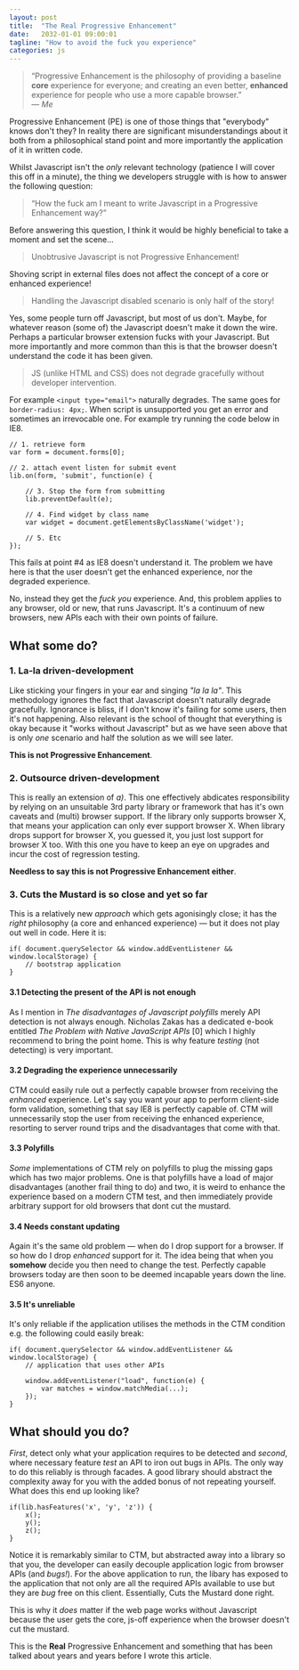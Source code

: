 ```yaml
---
layout: post
title:  "The Real Progressive Enhancement"
date:   2032-01-01 09:00:01
tagline: "How to avoid the fuck you experience"
categories: js
---
```


> &ldquo;Progressive Enhancement is the philosophy of providing a baseline **core** experience for everyone; and creating an even better, **enhanced** experience for people who use a more capable browser.&rdquo;
> <br> &mdash; <cite>Me</cite>

Progressive Enhancement (PE) is one of those things that "everybody" knows don't they? In reality there are significant misunderstandings about it both from a philosophical stand point and more importantly the application of it in written code.

Whilst Javascript isn't the *only* relevant technology (patience I will cover this off in a minute), the thing we developers struggle with is how to answer the following question:

> &ldquo;How the fuck am I meant to write Javascript in a Progressive Enhancement way?&rdquo;

Before answering this question, I think it would be highly beneficial to take a moment and set the scene...

> Unobtrusive Javascript is not Progressive Enhancement!

Shoving script in external files does not affect the concept of a core or enhanced experience!

> Handling the Javascript disabled scenario is only half of the story!

Yes, some people turn off Javascript, but most of us don't. Maybe, for whatever reason (some of) the Javascript doesn't make it down the wire. Perhaps a particular browser extension fucks with your Javascript. But more importantly and more common than this is that the browser doesn't understand the code it has been given.

> JS (unlike HTML and CSS) does not degrade gracefully without developer intervention.

For example `<input type="email">` naturally degrades. The same goes for `border-radius: 4px;`. When script is unsupported you get an error and sometimes an irrevocable one. For example try running the code below in IE8.

	// 1. retrieve form
	var form = document.forms[0];

	// 2. attach event listen for submit event
	lib.on(form, 'submit', function(e) {

		// 3. Stop the form from submitting
		lib.preventDefault(e);

		// 4. Find widget by class name
		var widget = document.getElementsByClassName('widget');

		// 5. Etc
	});

This fails at point #4 as IE8 doesn't understand it. The problem we have here is that the user doesn't get the enhanced experience, nor the degraded experience.

No, instead they get the *fuck you* experience. And, this problem applies to any browser, old or new, that runs Javascript. It's a continuum of new browsers, new APIs each with their own points of failure.

## What some do?

### 1. La-la driven-development

<!-- TODO tree fall in the forest -->

Like sticking your fingers in your ear and singing *"la la la"*. This methodology ignores the fact that Javascript doesn't naturally degrade gracefully. Ignorance is bliss, if I don't know it's failing for some users, then it's not happening. Also relevant is the school of thought that everything is okay because it "works without Javascript" but as we have seen above that is only *one* scenario and half the solution as we will see later.

**This is not Progressive Enhancement**.

### 2. Outsource driven-development

This is really an extension of *a)*. This one effectively abdicates responsibility by relying on an unsuitable 3rd party library or framework that has it's own caveats and (multi) browser support. If the library only supports browser X, that means your application can only ever support browser X. When library drops support for browser X, you guessed it, you just lost support for browser X too. With this one you have to keep an eye on upgrades and incur the cost of regression testing.

**Needless to say this is not Progressive Enhancement either**.

### 3. Cuts the Mustard is so close and yet so far

This is a relatively new *approach* which gets agonisingly close; it has the *right* philosophy (a core and enhanced experience) &mdash; but it does not play out well in code. Here it is:

	if(	document.querySelector && window.addEventListener && window.localStorage) {
		// bootstrap application
	}

#### 3.1 Detecting the present of the API is not enough

As I mention in *The disadvantages of Javascript polyfills* merely API detection is not always enough. Nicholas Zakas has a dedicated e-book entitled *The Problem with Native JavaScript APIs* [0] which I highly recommend to bring the point home. This is why feature *testing* (not detecting) is very important.

#### 3.2 Degrading the experience unnecessarily

CTM could easily rule out a perfectly capable browser from receiving the *enhanced* experience. Let's say you want your app to perform client-side form validation, something that say IE8 is perfectly capable of. CTM will unnecessarily stop the user from receiving the enhanced experience, resorting to server round trips and the disadvantages that come with that.

#### 3.3 Polyfills

*Some* implementations of CTM rely on polyfills to plug the missing gaps which has two major problems. One is that polyfills have a load of major disadvantages (another frail thing to do) and two, it is weird to enhance the experience based on a modern CTM test, and then immediately provide arbitrary support for old browsers that dont cut the mustard.

#### 3.4 Needs constant updating

Again it's the same old problem &mdash; when do I drop support for a browser. If so how do I drop *enhanced* support for it. The idea being that when you **somehow** decide you then need to change the test. Perfectly capable browsers today are then soon to be deemed incapable years down the line. ES6 anyone.

#### 3.5 It's unreliable

It's only reliable if the application utilises the methods in the CTM condition e.g. the following could easily break:

	if(	document.querySelector && window.addEventListener && window.localStorage) {
		// application that uses other APIs

		window.addEventListener("load", function(e) {
			var matches = window.matchMedia(...);
		});
	}

## What should you do?

*First*, detect only what your application requires to be detected and *second*, where necessary feature *test* an API to iron out bugs in APIs. The only way to do this reliably is through facades. A good library should abstract the complexity away for you with the added bonus of not repeating yourself. What does this end up looking like?

	if(lib.hasFeatures('x', 'y', 'z')) {
		x();
		y();
		z();
	}

Notice it is remarkably similar to CTM, but abstracted away into a library so that you, the developer can easily decouple application logic from browser APIs (and *bugs!*). For the above application to run, the libary has exposed to the application that not only are all the required APIs available to use but they are *bug* free on this client. Essentially, Cuts the Mustard done right.

This is why it *does* matter if the web page works without Javascript because the user gets the core, js-off experience when the browser doesn't cut the mustard.

This is the **Real** Progressive Enhancement and something that has been talked about years and years before I wrote this article.

<!--

https://jsfiddle.net/adamsilver/pa9ge39x/3/embedded/result/

Enter Javascript. Try running `document.getElementsByClassName('yo');` in Internet Explorer 8 or `matchMedia("(min-width: 400px)");` in Internet Explorer 9. **Runtime error. Sad face.** Also, it's not just about the presence of an API &mdash; sometimes an API is buggy. *Caniuse.com* states &mdash; and this is just one of a plethora of examples. Safari 3.1 has a caching bug:

> If the class of an element changes it won't be available for getElementsByClassName.

So there we have it &mdash; Javascript *doesn't* degrade gracefully.
-->

<!--

http://chimera.labs.oreilly.com/books/1234000001655/index.html

* Possible title: Progressive Enhancement the missing piece

* no op isn't good enough, its a black hole.

* You might want to do a catch all cuts the mustard test - no problem, just abstract a one off list into one function and call that

	function canRun() {
		return lib.hasFeatures('a', 'b', 'c', ...);
	}

	if(canRun()) {
		application.start();
	}

* Reference zakas booklet about the bugs around matchMedia.

https://youtu.be/li4Y0E_x8zE?t=23m11s

> &ldquo;I’ve always maintained that, given the choice between making something my problem, and making something the user’s problem, I’ll choose to make it my problem every time.&rdquo;
> <br>&mdash; <cite>Jeremy Keith</cite>

Eg: add event, event listenr fucks

Eg: loop through elements hide them but cant add event listener which shows them again, hidden content forever.

-->